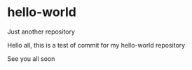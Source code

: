 # hello-world
Just another repository

Hello all, this is a test of commit for my hello-world repository

See you all soon
